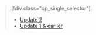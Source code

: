 > [!div class="op_single_selector"]
> 
> * [Update 2](../articles/storsimple/storsimple-manage-backup-policies-u2.md)
> * [Update 1 & earlier](../articles/storsimple/storsimple-manage-backup-policies.md)
> 
> 


